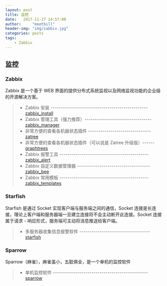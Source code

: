 ```yaml
---
layout: post
title: 监控
date:   2017-11-27 14:57:00
author:     "meetbill"
header-img: "img/zabbix.jpg"
categories: posts
tags:
    - Zabbix
---
```


## 监控

### Zabbix

Zabbix 是一个基于 WEB 界面的提供分布式系统监视以及网络监视功能的企业级的开源解决方案。

> * Zabbix 安装 ------------------------------------------------[zabbix_install](https://github.com/BillWang139967/zabbix_install)
> * Zabbix 管理工具（强力推荐）---------------------------------[zabbix_manager](https://github.com/BillWang139967/zabbix_manager)
> * 非常方便的查看各机器状态插件 -------------------------------[zatree](https://github.com/BillWang139967/zatree)
> * 非常方便的查看各机器状态插件（可以说是 Zatree 升级版）------[graphtrees](https://github.com/BillWang139967/graphtrees)
> * Zabbix 报警工具 --------------------------------------------[zabbix_alert](https://github.com/BillWang139967/zabbix_alert)
> * Zabbix 自定义数据管理器 ------------------------------------[zabbix_bee](https://github.com/BillWang139967/zabbix_bee)
> * Zabbix 常用模板 --------------------------------------------[zabbix_templates](https://github.com/BillWang139967/zabbix_templates)

### Starfish

Starfish 是通过 Socket 实现客户端与服务端之间的通信，Socket 连接是长连接，理论上客户端和服务器端一旦建立连接将不会主动断开此连接。Socket 连接属于请求 - 响应形式，服务端可主动将消息推送给客户端。

> * 多服务器收集信息报警软件 -----------------------------------[starfish](https://github.com/BillWang139967/Starfish)

### Sparrow

Sparrow（麻雀），麻雀虽小，五脏俱全，是一个单机的监控软件

> * 单机监控软件 -----------------------------------------------[sparrow](https://github.com/BillWang139967/sparrow)
